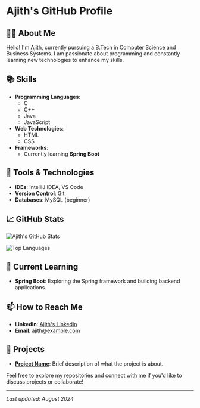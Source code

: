 # Ajith's GitHub Profile

## 👨‍💻 About Me
Hello! I'm Ajith, currently pursuing a B.Tech in Computer Science and Business Systems. I am passionate about programming and constantly learning new technologies to enhance my skills.

## 📚 Skills
- **Programming Languages**: 
  - C
  - C++
  - Java
  - JavaScript
- **Web Technologies**:
  - HTML
  - CSS
- **Frameworks**:
  - Currently learning **Spring Boot**

## 🔧 Tools & Technologies
- **IDEs**: IntelliJ IDEA, VS Code
- **Version Control**: Git
- **Databases**: MySQL (beginner)

## 📈 GitHub Stats

![Ajith's GitHub Stats](https://github-readme-stats.vercel.app/api?username=AjithM323&show_icons=true&count_private=true&hide=prs&hide_title=true&hide_border=true&theme=dark)

![Top Languages](https://github-readme-stats.vercel.app/api/top-langs/?username=AjithM323&layout=compact&hide=html&theme=dark)

## 📝 Current Learning
- **Spring Boot**: Exploring the Spring framework and building backend applications.

## 📫 How to Reach Me
- **LinkedIn**: [Ajith's LinkedIn](https://www.linkedin.com/in/YOUR_LINKEDIN_PROFILE)
- **Email**: ajith@example.com

## 🚀 Projects
- **[Project Name](https://github.com/YOUR_GITHUB_USERNAME/PROJECT_REPO)**: Brief description of what the project is about.

Feel free to explore my repositories and connect with me if you'd like to discuss projects or collaborate!

---

*Last updated: August 2024*


<!---
AjithM323/AjithM323 is a ✨ special ✨ repository because its `README.md` (this file) appears on your GitHub profile.
You can click the Preview link to take a look at your changes.
--->
